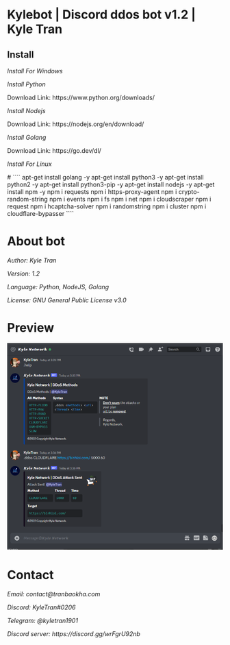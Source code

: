 <h1>Kylebot | Discord ddos bot v1.2 | Kyle Tran</h1>
<h2>Install</h2>
<p><i>Install For Windows</i><p>
<p><i>Install Python</i></p>
<p>Download Link: https://www.python.org/downloads/</p>
<p><i>Install Nodejs</i></p>
<p>Download Link: https://nodejs.org/en/download/</p>
</p><i>Install Golang</i></p>
<p>Download Link: https://go.dev/dl/</p>
<p><i>Install For Linux</i><p>
#
````
apt-get install golang -y
apt-get install python3 -y
apt-get install python2 -y
apt-get install python3-pip -y
apt-get install nodejs -y
apt-get install npm -y
npm i requests
npm i https-proxy-agent
npm i crypto-random-string
npm i events
npm i fs
npm i net
npm i cloudscraper
npm i request
npm i hcaptcha-solver
npm i randomstring
npm i cluster
npm i cloudflare-bypasser
````
<h1>About bot</h1>
<p><i>Author: Kyle Tran</i></p>
<p><i>Version: 1.2</i></p>
<p><i>Language: Python, NodeJS, Golang</i></p>
<p><i>License: GNU General Public License v3.0</i></p>
<h1>Preview</h1>
<img src="preview.png" alt="">
<h1>Contact</h1>
<p><i>Email: contact@tranbaokha.com</i></p>
<p><i>Discord: KyleTran#0206</i></p>
<p><i>Telegram: @kyletran1901</i></p>
<p><i>Discord server: https://discord.gg/wrFgrU92nb</i></p>

